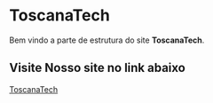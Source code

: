 # ToscanaTech

Bem vindo a parte de estrutura do site **ToscanaTech**.

## Visite Nosso site no link abaixo

[ToscanaTech]()